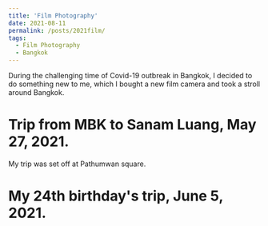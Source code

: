 ```yaml
---
title: 'Film Photography'
date: 2021-08-11
permalink: /posts/2021film/
tags:
  - Film Photography
  - Bangkok
---
```


During the challenging time of Covid-19 outbreak in Bangkok, I decided to do something new to me, which I bought a new film camera and took a stroll around Bangkok.

Trip from MBK to Sanam Luang, May 27, 2021.
======
My trip was set off at Pathumwan square.


My 24th birthday's trip, June 5, 2021.
======
